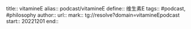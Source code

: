 title:: vitamineE
alias:: podcast/vitamineE
define:: 维生素E 
tags:: #podcast, #philosophy 
author:: 
url:: 
mark:: tg://resolve?domain=vitamineEpodcast
start:: 20221201
end::
